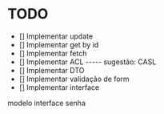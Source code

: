 # TODO

 - [] Implementar update
 - [] Implementar get by id
 - [] Implementar fetch
 - [] Implementar ACL
 ----- sugestão: CASL
 - [] Implementar DTO
 - [] Implementar validação de form
 - [] Implementar interface




modelo interface
senha